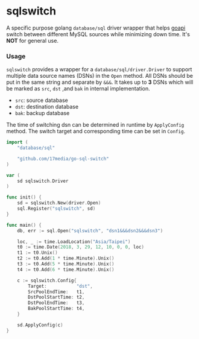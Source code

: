 # sqlswitch

A specific purpose golang `database/sql` driver wrapper that helps [goapi](https://github.com/17media/api) switch between different MySQL sources while minimizing down time. It's **NOT** for general use.

### Usage

`sqlswitch` provides a wrapper for a `database/sql/driver.Driver` to support multiple data source names (DSNs) in the `Open` method. All DSNs should be put in the same string and separate by `&&&`. It takes up to **3** DSNs which will be marked as `src`, `dst` ,and `bak` in internal implementation.

- `src`: source database
- `dst`: destination database
- `bak`: backup database

The time of switching dsn can be determined in runtime by `ApplyConfig` method. The switch target and corresponding time can be set in `Config`.

```go
import (
	"database/sql"

	"github.com/17media/go-sql-switch"
)

var (
	sd sqlswitch.Driver
)

func init() {
	sd = sqlswitch.New(driver.Open)
	sql.Register("sqlswitch", sd)
}

func main() {
	db, err := sql.Open("sqlswitch", "dsn1&&&dsn2&&&dsn3")

	loc, _ := time.LoadLocation("Asia/Taipei")
	t0 := time.Date(2018, 3, 29, 12, 10, 0, 0, loc)
	t1 := t0.Unix()
	t2 := t0.Add(1 * time.Minute).Unix()
	t3 := t0.Add(5 * time.Minute).Unix()
	t4 := t0.Add(6 * time.Minute).Unix()

	c := sqlswitch.Config{
		Target:           "dst",
		SrcPoolEndTime:   t1,
		DstPoolStartTime: t2,
		DstPoolEndTime:   t3,
		BakPoolStartTime: t4,
	}

	sd.ApplyConfig(c)
}
```

